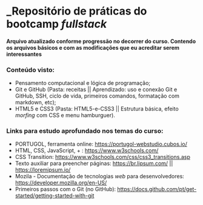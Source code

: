 # _Repositório de práticas do bootcamp *fullstack*

#### **Arquivo atualizado conforme progressão no decorrer do curso. Contendo os arquivos básicos e com as modificações que eu acreditar serem interessantes**

### Conteúdo visto:
 - Pensamento computacional e lógica de programação;
 - Git e GitHub (Pasta: receitas || Aprendizado: uso e conexão Git e GitHub, SSH, ciclo de vida, primeiros comandos, formatação com markdown, etc);
 - HTML5 e CSS3 (Pasta: HTML5-e-CSS3 || Estrutura básica, efeito *morfing* com CSS e menu hamburguer).


### Links para estudo aprofundado nos temas do curso:

 - PORTUGOL, ferramenta online: https://portugol-webstudio.cubos.io/
 - HTML, CSS, JavaScript, + : https://www.w3schools.com/
 - CSS Transition: https://www.w3schools.com/css/css3_transitions.asp
 - Texto auxiliar para preencher páginas: https://br.lipsum.com/ || https://loremipsum.io/
 - Mozila - Documentação de tecnologias *web* para desenvolvedores: https://developer.mozilla.org/en-US/
 - Primeiros passos com o Git (no GitHub): https://docs.github.com/pt/get-started/getting-started-with-git
